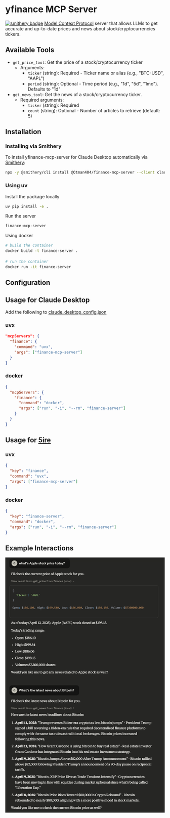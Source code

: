 # yfinance MCP Server

[![smithery badge](https://smithery.ai/badge/@Otman404/finance-mcp-server)](https://smithery.ai/server/@Otman404/finance-mcp-server)
[Model Context Protocol](https://modelcontextprotocol.io/introduction) server that allows LLMs to get accurate and up-to-date prices and news about stock/cryptocurrencies tickers.

## Available Tools

- `get_price_tool`: Get the price of a stock/cryptocurrency ticker
  - Arguments:
    - `ticker` (string): Required - Ticker name or alias (e.g., "BTC-USD", "AAPL")
    - `period` (string): Optional - Time period (e.g., "1d", "5d", "1mo"). Defaults to "1d"
- `get_news_tool`: Get the news of a stock/cryptocurrency ticker.
  - Required arguments:
    - `ticker` (string): Required
    - `count` (string): Optional - Number of articles to retrieve (default: 5)

## Installation

### Installing via Smithery

To install yfinance-mcp-server for Claude Desktop automatically via [Smithery](https://smithery.ai/server/@Otman404/finance-mcp-server):

```bash
npx -y @smithery/cli install @Otman404/finance-mcp-server --client claude
```

### Using uv

Install the package locally

```bash
uv pip install -e .
```

Run the server

```bash
finance-mcp-server
```

Using docker

```bash
# build the container
docker build -t finance-server .

# run the container
docker run -it finance-server
```

## Configuration

## Usage for Claude Desktop

Add the following to [claude_desktop_config.json](https://modelcontextprotocol.io/quickstart/user)

### uvx

```json
"mcpServers": {
  "finance": {
    "command": "uvx",
    "args": ["finance-mcp-server"]
  }
}
```

### docker

```json
{
  "mcpServers": {
    "finance": {
      "command": "docker",
      "args": ["run", "-i", "--rm", "finance-server"]
    }
  }
}
```

## Usage for [5ire](https://github.com/nanbingxyz/5ire)

### uvx

```json
{
  "key": "finance",
  "command": "uvx",
  "args": ["finance-mcp-server"]
}
```

### docker

```json
{
  "key": "finance-server",
  "command": "docker",
  "args": ["run", "-i", "--rm", "finance-server"]
}
```

## Example Interactions

![example](img/example.png)
